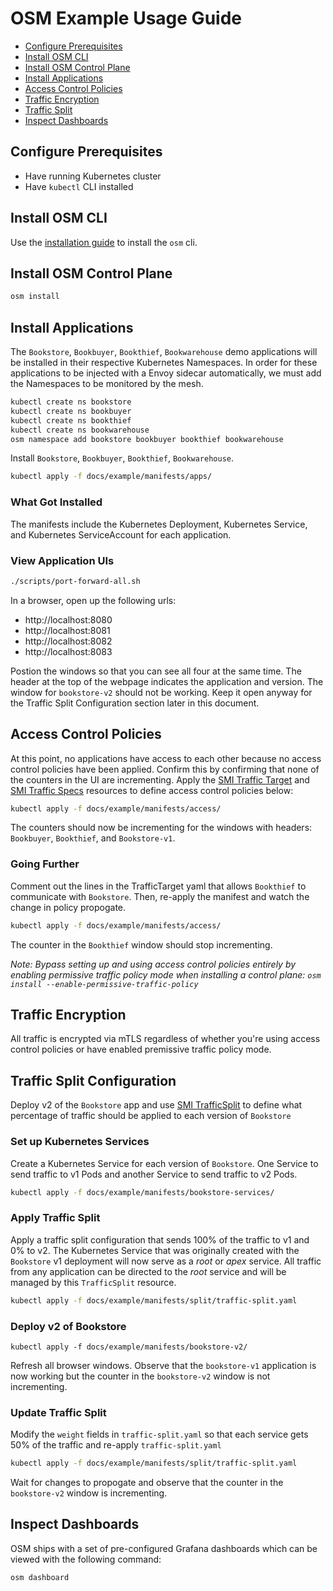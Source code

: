 # OSM Example Usage Guide

- [Configure Prerequisites](#configure-prerequisites)
- [Install OSM CLI](#install-osm-cli)
- [Install OSM Control Plane](#install-osm-control-plane)
- [Install Applications](#install-applications)
- [Access Control Policies](#access-control-policies)
- [Traffic Encryption](#traffic-encryption)
- [Traffic Split](#traffic-split-configuration)
- [Inspect Dashboards](#inspect-dashboards)

## Configure Prerequisites
- Have running Kubernetes cluster
- Have `kubectl` CLI installed

## Install OSM CLI
Use the [installation guide](/docs/installation_guide.md) to install the `osm` cli.

## Install OSM Control Plane
```bash
osm install
```

## Install Applications
The `Bookstore`, `Bookbuyer`, `Bookthief`, `Bookwarehouse` demo applications will be installed in their respective Kubernetes Namespaces. In order for these applications to be injected with a Envoy sidecar automatically, we must add the Namespaces to be monitored by the mesh.

```bash
kubectl create ns bookstore
kubectl create ns bookbuyer
kubectl create ns bookthief
kubectl create ns bookwarehouse
osm namespace add bookstore bookbuyer bookthief bookwarehouse
```

Install `Bookstore`, `Bookbuyer`, `Bookthief`, `Bookwarehouse`.
```bash
kubectl apply -f docs/example/manifests/apps/
```

### What Got Installed
The manifests include the Kubernetes Deployment, Kubernetes Service, and Kubernetes ServiceAccount for each application.

### View Application UIs
```bash
./scripts/port-forward-all.sh
```

In a browser, open up the following urls:
- http://localhost:8080
- http://localhost:8081
- http://localhost:8082
- http://localhost:8083

Postion the windows so that you can see all four at the same time. The header at the top of the webpage indicates the application and version. The window for `bookstore-v2` should not be working. Keep it open anyway for the Traffic Split Configuration section later in this document.

## Access Control Policies
At this point, no applications have access to each other because no access control policies have been applied. Confirm this by confirming that none of the counters in the UI are incrementing. Apply the [SMI Traffic Target][1] and [SMI Traffic Specs][2] resources to define access control policies below:
```bash
kubectl apply -f docs/example/manifests/access/
```
The counters should now be incrementing for the windows with headers: `Bookbuyer`, `Bookthief`, and `Bookstore-v1`.

### Going Further
Comment out the lines in the TrafficTarget yaml that allows `Bookthief` to communicate with `Bookstore`. Then, re-apply the manifest and watch the change in policy propogate.
```bash
kubectl apply -f docs/example/manifests/access/
```
The counter in the `Bookthief` window should stop incrementing.

*Note: Bypass setting up and using access control policies entirely by enabling permissive traffic policy mode when installing a control plane: `osm install --enable-permissive-traffic-policy`*

## Traffic Encryption
All traffic is encrypted via mTLS regardless of whether you're using access control policies or have enabled premissive traffic policy mode.

## Traffic Split Configuration
Deploy v2 of the `Bookstore` app and use [SMI TrafficSplit][3] to define what percentage of traffic should be applied to each version of `Bookstore`

### Set up Kubernetes Services
Create a Kubernetes Service for each version of `Bookstore`. One Service to send traffic to v1 Pods and another Service to send traffic to v2 Pods.
```bash
kubectl apply -f docs/example/manifests/bookstore-services/
```

### Apply Traffic Split
Apply a traffic split configuration that sends 100% of the traffic to v1 and 0% to v2. The Kubernetes Service that was originally created with the `Bookstore` v1 deployment will now serve as a *root* or *apex* service. All traffic from any application can be directed to the *root* service and will be managed by this `TrafficSplit` resource.
```bash
kubectl apply -f docs/example/manifests/split/traffic-split.yaml
```

### Deploy v2 of Bookstore
```
kubectl apply -f docs/example/manifests/bookstore-v2/
```
Refresh all browser windows. Observe that the `bookstore-v1` application is now working but the counter in the `bookstore-v2` window is not incrementing.

### Update Traffic Split
Modify the `weight` fields in `traffic-split.yaml` so that each service gets 50% of the traffic and re-apply `traffic-split.yaml`
```bash
kubectl apply -f docs/example/manifests/split/traffic-split.yaml
```
Wait for changes to propogate and observe that the counter in the `bookstore-v2` window is incrementing.

## Inspect Dashboards
OSM ships with a set of pre-configured Grafana dashboards which can be viewed with the following command:
```bash
osm dashboard
```

[1]: https://github.com/servicemeshinterface/smi-spec/blob/v0.5.0/apis/traffic-access/v1alpha2/traffic-access.md
[2]: https://github.com/servicemeshinterface/smi-spec/blob/v0.5.0/apis/traffic-specs/v1alpha3/traffic-specs.md
[3]: https://github.com/servicemeshinterface/smi-spec/blob/v0.5.0/apis/traffic-split/v1alpha2/traffic-split.md
